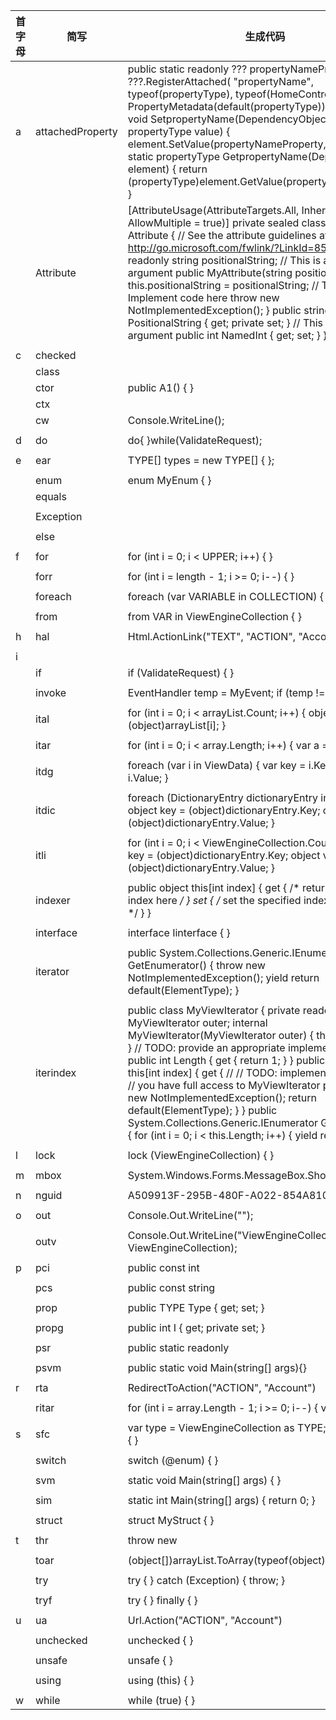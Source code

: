 | 首字母 | 简写             | 生成代码                                                     |
| ------ | ---------------- | ------------------------------------------------------------ |
| a      | attachedProperty | public static readonly ???  propertyNameProperty = ???.RegisterAttached(       "propertyName",       typeof(propertyType),       typeof(HomeController),       new  PropertyMetadata(default(propertyType)));          public static void SetpropertyName(DependencyObject element, propertyType  value)     {         element.SetValue(propertyNameProperty, value);     }          public static propertyType GetpropertyName(DependencyObject element)     {       return  (propertyType)element.GetValue(propertyNameProperty);     } |
|        | Attribute        | [AttributeUsage(AttributeTargets.All,  Inherited = false, AllowMultiple = true)]      private sealed class MyAttribute :  Attribute      {        // See the attribute guidelines  at         // http://go.microsoft.com/fwlink/?LinkId=85236        private readonly string  positionalString;             // This is a positional  argument        public MyAttribute(string  positionalString)        {          this.positionalString =  positionalString;               // TODO: Implement code  here          throw new  NotImplementedException();        }             public string PositionalString {  get; private set; }             // This is a named  argument        public int NamedInt { get; set;  }      } |
|        |                  |                                                              |
| c      | checked          |                                                              |
|        | class            |                                                              |
|        | ctor             | public A1()     {     }                                      |
|        | ctx              |                                                              |
|        | cw               | Console.WriteLine();                                         |
|        |                  |                                                              |
| d      | do               | do{          }while(ValidateRequest);                        |
|        |                  |                                                              |
| e      | ear              | TYPE[] types = new TYPE[] { };                               |
|        |                  |                                                              |
|        | enum             | enum MyEnum     {     }                                      |
|        | equals           |                                                              |
|        |                  |                                                              |
|        | Exception        |                                                              |
|        |                  |                                                              |
|        | else             |                                                              |
|        |                  |                                                              |
| f      | for              | for (int i = 0; i < UPPER;  i++)     {          }            |
|        |                  |                                                              |
|        | forr             | for (int i = length - 1; i >=  0; i--)     {          }      |
|        |                  |                                                              |
|        | foreach          | foreach (var VARIABLE in  COLLECTION)     {          }       |
|        |                  |                                                              |
|        | from             | from VAR in ViewEngineCollection       {          }          |
|        |                  |                                                              |
| h      | hal              | Html.ActionLink("TEXT", "ACTION",  "Account")                |
|        |                  |                                                              |
| i      |                  |                                                              |
|        | if               | if (ValidateRequest)     {     }                             |
|        |                  |                                                              |
|        | invoke           | EventHandler temp =  MyEvent;     if (temp != null)     {       temp();     } |
|        |                  |                                                              |
|        | ital             | for (int i = 0; i <  arrayList.Count; i++)     {        object array =  (object)arrayList[i];     } |
|        |                  |                                                              |
|        | itar             | for (int i = 0; i <  array.Length; i++)     {       var a = array[i];     } |
|        |                  |                                                              |
|        | itdg             | foreach (var i in  ViewData)     {       var key = i.Key;       var value = i.Value;     } |
|        |                  |                                                              |
|        | itdic            | foreach (DictionaryEntry  dictionaryEntry in dictionary)     {          object key =  (object)dictionaryEntry.Key;        object value =  (object)dictionaryEntry.Value;     } |
|        |                  |                                                              |
|        | itli             | for (int i = 0; i <  ViewEngineCollection.Count; i++)     {        object key =  (object)dictionaryEntry.Key;        object value =  (object)dictionaryEntry.Value;     } |
|        |                  |                                                              |
|        | indexer          | public object this[int index]      {           get           {              /* return the  specified index here */           }           set           {             /* set the specified  index to value here */           }     } |
|        |                  |                                                              |
|        | interface        | interface Iinterface     {     }                             |
|        |                  |                                                              |
|        | iterator         | public  System.Collections.Generic.IEnumerator<ElementType>  GetEnumerator()     {         throw new  NotImplementedException();         yield return default(ElementType);     } |
|        |                  |                                                              |
|        | iterindex        | public class MyViewIterator      {        private readonly MyViewIterator  outer;             internal  MyViewIterator(MyViewIterator outer)        {          this.outer = outer;        }             // TODO: provide an appropriate  implementation here        public int Length        {          get          {            return 1;          }        }             public ElementType this[int  index]        {          get          {            //            // TODO: implement  indexer here            //            // you have full access  to MyViewIterator privates            //            throw            new  NotImplementedException();            return  default(ElementType);          }        }             public  System.Collections.Generic.IEnumerator<ElementType>  GetEnumerator()        {          for (int i = 0; i <  this.Length; i++)          {            yield return  this[i];          }        }      } |
|        |                  |                                                              |
| l      | lock             | lock (ViewEngineCollection)     {          }                 |
|        |                  |                                                              |
| m      | mbox             | System.Windows.Forms.MessageBox.Show("Test");                |
|        |                  |                                                              |
| n      | nguid            | A509913F-295B-480F-A022-854A81045C6E                         |
|        |                  |                                                              |
| o      | out              | Console.Out.WriteLine("");                                   |
|        |                  |                                                              |
|        | outv             | Console.Out.WriteLine("ViewEngineCollection = {0}",  ViewEngineCollection); |
|        |                  |                                                              |
| p      | pci              | public const int                                             |
|        |                  |                                                              |
|        | pcs              | public const string                                          |
|        |                  |                                                              |
|        | prop             | public TYPE Type { get; set; }                               |
|        |                  |                                                              |
|        | propg            | public int I { get; private set; }                           |
|        |                  |                                                              |
|        | psr              | public static readonly                                       |
|        |                  |                                                              |
|        | psvm             | public static void Main(string[] args){}                     |
|        |                  |                                                              |
| r      | rta              | RedirectToAction("ACTION", "Account")                        |
|        |                  |                                                              |
|        | ritar            | for (int i = array.Length - 1; i  >= 0; i--)     {        var a = array[i];     } |
|        |                  |                                                              |
| s      | sfc              | var type = ViewEngineCollection  as TYPE;          if (type != null)     {            } |
|        |                  |                                                              |
|        | switch           | switch (@enum)     {              }                          |
|        |                  |                                                              |
|        | svm              | static void Main(string[]  args)     {             }         |
|        |                  |                                                              |
|        | sim              | static int Main(string[]  args)     {                return 0;     } |
|        |                  |                                                              |
|        | struct           | struct MyStruct     {             }                          |
|        |                  |                                                              |
| t      | thr              | throw new                                                    |
|        |                  |                                                              |
|        | toar             | (object[])arrayList.ToArray(typeof(object))                  |
|        |                  |                                                              |
|        | try              | try     {          }     catch (Exception)     {              throw;     } |
|        |                  |                                                              |
|        | tryf             | try     {          }     finally     {            }          |
|        |                  |                                                              |
| u      | ua               | Url.Action("ACTION", "Account")                              |
|        |                  |                                                              |
|        | unchecked        | unchecked     {            }                                 |
|        |                  |                                                              |
|        | unsafe           | unsafe     {            }                                    |
|        |                  |                                                              |
|        | using            | using (this)     {             }                             |
|        |                  |                                                              |
| w      | while            | while (true)     {             }                             |


